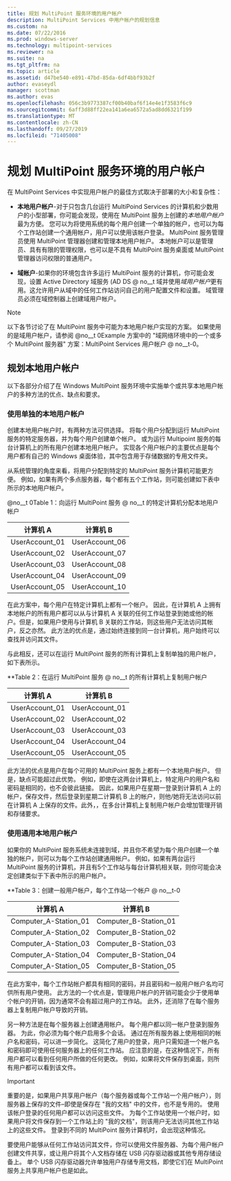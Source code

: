 ```yaml
---
title: 规划 MultiPoint 服务环境的用户帐户
description: MultiPoint Services 中用户帐户的规划信息
ms.custom: na
ms.date: 07/22/2016
ms.prod: windows-server
ms.technology: multipoint-services
ms.reviewer: na
ms.suite: na
ms.tgt_pltfrm: na
ms.topic: article
ms.assetid: d47be540-e891-47bd-85da-6df4bbf93b2f
author: evaseydl
manager: scottman
ms.author: evas
ms.openlocfilehash: 056c3b9773387cf00b40baf6f14e4e1f3583f6c9
ms.sourcegitcommit: 6aff3d88ff22ea141a6ea6572a5ad8dd6321f199
ms.translationtype: MT
ms.contentlocale: zh-CN
ms.lasthandoff: 09/27/2019
ms.locfileid: "71405008"
---
```

# <a name="plan-user-accounts-for-your-multipoint-services-environment"></a>规划 MultiPoint 服务环境的用户帐户
在 MultiPoint Services 中实现用户帐户的最佳方式取决于部署的大小和复杂性：  
  
-   **本地用户帐户**-对于只包含几台运行 MultiPoind Services 的计算机和少数用户的小型部署，你可能会发现，使用在 MultiPoint 服务上创建的*本地用户帐户*最为方便。 您可以为将使用系统的每个用户创建一个单独的帐户，也可以为每个工作站创建一个通用帐户，用户可以使用该帐户登录。 MultiPoint 服务管理员使用 MultiPoint 管理器创建和管理本地用户帐户。 本地帐户可以是管理员、具有有限的管理权限，也可以是不具有 MultiPoint 服务桌面或 MultiPoint 管理器访问权限的普通用户。  
  
-   **域帐户**-如果你的环境包含许多运行 MultiPoint 服务的计算机，你可能会发现，设置 Active Directory 域服务 \(AD DS @ no__t 域并使用*域用户帐户*更有用。这允许用户从域中的任何工作站访问自己的用户配置文件和设置。 域管理员必须在域控制器上创建域用户帐户。  
  
> [!NOTE]  
> 以下各节讨论了在 MultiPoint 服务中可能为本地用户帐户实现的方案。 如果使用的是域用户帐户，请参阅 @no__t 0Example 方案中的 "域网络环境中的一个或多个 MultiPoint 服务器" 方案：MultiPoint Services 用户帐户 @ no__t-0。  
  
## <a name="planning-local-user-accounts"></a>规划本地用户帐户  
以下各部分介绍了在 Windows MultiPoint 服务环境中实施单个或共享本地用户帐户的多种方法的优点、缺点和要求。  
  
### <a name="use-individual-local-user-accounts"></a>使用单独的本地用户帐户  
创建本地用户帐户时，有两种方法可供选择。  将每个用户分配到运行 MultiPoint 服务的特定服务器，并为每个用户创建单个帐户。 或为运行 Multipoint 服务的每台计算机上的所有用户创建本地用户帐户。 实现各个用户帐户的主要优点是每个用户都有自己的 Windows 桌面体验，其中包含用于存储数据的专用文件夹。 
  
从系统管理的角度来看，将用户分配到特定的 MultiPoint 服务计算机可能更方便。 例如，如果有两个多点服务器，每个都有五个工作站，则可能创建如下表中所示的本地用户帐户。  
  
@no__t 0Table 1：向运行 MultiPoint 服务 @ no__t 的特定计算机分配本地用户帐户  
  
|计算机 A|计算机 B|  
|--------------|--------------|  
|UserAccount_01|UserAccount_06|  
|UserAccount_02|UserAccount_07|  
|UserAccount_03|UserAccount_08|  
|UserAccount_04|UserAccount_09|  
|UserAccount_05|UserAccount_10|  
  
在此方案中，每个用户在特定计算机上都有一个帐户。 因此，在计算机 A 上拥有本地帐户的所有用户都可以从与计算机 A 关联的任何工作站登录到她或他的帐户。但是，如果用户使用与计算机 B 关联的工作站，则这些用户无法访问其帐户，反之亦然。 此方法的优点是，通过始终连接到同一台计算机，用户始终可以查找并访问其文件。  
  
与此相反，还可以在运行 MultiPoint 服务的所有计算机上复制单独的用户帐户，如下表所示。  
  
**Table 2：在运行 MultiPoint 服务 @ no__t 的所有计算机上复制用户帐户  
  
|计算机 A|计算机 B|  
|--------------|--------------|  
|UserAccount_01|UserAccount_01|  
|UserAccount_02|UserAccount_02|  
|UserAccount_03|UserAccount_03|  
|UserAccount_04|UserAccount_04|  
|UserAccount_05|UserAccount_05|  
  
此方法的优点是用户在每个可用的 MultiPoint 服务上都有一个本地用户帐户。 但是，缺点可能超过此优势。 例如，即使在这两台计算机上，特定用户的用户名和密码是相同的，也不会彼此链接。 因此，如果用户在星期一登录到计算机 A 上的帐户，保存文件，然后登录到星期二计算机 B 上的帐户，则他/她将无法访问以前在计算机 A 上保存的文件。此外，，在多台计算机上复制用户帐户会增加管理开销和存储要求。  
  
### <a name="use-generic-local-user-accounts"></a>使用通用本地用户帐户  
如果你的 MultiPoint 服务系统未连接到域，并且你不希望为每个用户创建一个单独的帐户，则可以为每个工作站创建通用帐户。 例如，如果有两台运行 MultiPoint 服务的计算机，并且有5个工作站与每台计算机相关联，则你可能会决定创建类似于下表中所示的用户帐户。  
  
**Table 3：创建一般用户帐户，每个工作站一个帐户 @ no__t-0  
  
|计算机 A|计算机 B|  
|--------------|--------------|  
|Computer_A-Station_01|Computer_B-Station_01|  
|Computer_A-Station_02|Computer_B-Station_02|  
|Computer_A-Station_03|Computer_B-Station_03|  
|Computer_A-Station_04|Computer_B-Station_04|  
|Computer_A-Station_05|Computer_B-Station_05|  
  
在此方案中，每个工作站帐户都具有相同的密码，并且密码和一般用户帐户名均可供所有用户使用。 此方法的一个优点是，管理用户帐户的开销可能会少于使用单个帐户的开销，因为通常不会有超过用户的工作站。 此外，还消除了在每个服务器上复制用户帐户导致的开销。  
  
另一种方法是在每个服务器上创建通用帐户。 每个用户都以同一帐户登录到服务器。 为此，你必须为每个帐户启用多个会话。 通过在所有服务器上使用相同的帐户名和密码，可以进一步简化。 这简化了用户的登录，用户只需知道一个帐户名和密码即可使用任何服务器上的任何工作站。 应注意的是，在这种情况下，所有用户都可以看到任何用户所做的任何更改。 例如，如果将文件保存到桌面，则所有用户都可以看到该文件。  
  
> [!IMPORTANT]  
> 重要的是，如果用户共享用户帐户（每个服务器或每个工作站一个用户帐户），则服务器上保存的文件–即使是保存在 "我的文档" 中的文件，也不是专用的。 使用该帐户登录的任何用户都可以访问这些文件。 为每个工作站使用一个帐户时，如果用户将文件保存到一个工作站上的 "我的文档"，则该用户无法访问其他工作站上的这些文件。 登录到不同的 MultiPoint 服务计算机时，会出现这种情况。  
  
要使用户能够从任何工作站访问其文件，你可以使用文件服务器、为每个用户帐户创建文件共享，或让用户将其个人文档存储在 USB 闪存驱动器或其他专用存储设备上。 单个 USB 闪存驱动器允许单独用户存储专用文档，即使它们在 MultiPoint 服务上共享用户帐户也是如此。